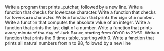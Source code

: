Write a program that prints _putchar, followed by a new line.
Write a function that checks for lowercase character.
Write a function that checks for lowercase character.
Write a function that prints the sign of a number.
Write a function that computes the absolute value of an integer.
Write a function that prints the last digit of a number.
Write a function that prints every minute of the day of Jack Bauer, starting from 00:00 to 23:59.
Write a function that prints the 9 times table, starting with 0.
Write a function that prints all natural numbers from n to 98, followed by a new line.

